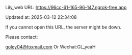 Lily_web URL: https://96cc-61-165-96-147.ngrok-free.app

Updated at: 2025-03-12 22:34:08

If you cannot open this URL, the server might be down.

Please contact: 

goley04@foxmail.com Or Wechat:GL_yeaH